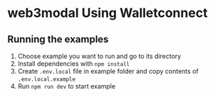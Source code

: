 # web3modal Using Walletconnect

## Running the examples

1. Choose example you want to run and go to its directory
2. Install dependencies with `npm install`
3. Create `.env.local` file in example folder and copy contents of `.env.local.example`
4. Run `npm run dev` to start example
